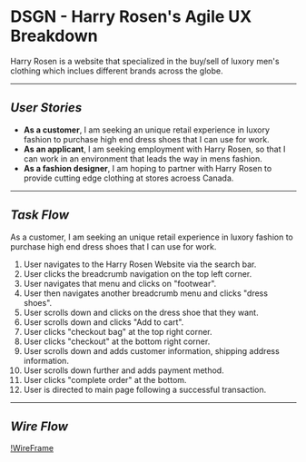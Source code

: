 # **DSGN - Harry Rosen's Agile UX Breakdown**
Harry Rosen is a website that specialized in the buy/sell of luxory men's clothing which inclues different brands across the globe.

---

## **_User Stories_** ##
- **As a customer**, I am seeking an unique retail experience in luxory fashion to purchase high end dress shoes that I can use for work.
- **As an applicant**, I am seeking employment with Harry Rosen, so that I can work in an environment that leads the way in mens fashion. 
- **As a fashion designer**, I am hoping to partner with Harry Rosen to provide cutting edge clothing at stores acroess Canada.

---

## **_Task Flow_**
As a customer, I am seeking an unique retail experience in luxory fashion to purchase high end dress shoes that I can use for work.
1. User navigates to the Harry Rosen Website via the search bar. 
2. User clicks the breadcrumb navigation on the top left corner. 
3. User navigates that menu and clicks on "footwear". 
4. User then navigates another breadcrumb menu and clicks "dress shoes".
5. User scrolls down and clicks on the dress shoe that they want. 
6. User scrolls down and clicks "Add to cart".
7. User clicks "checkout bag" at the top right corner. 
8. User clicks "checkout" at the bottom right corner. 
9. User scrolls down and adds customer information, shipping address information.
10. User scrolls down further and adds payment method.
11. User clicks "complete order" at the bottom. 
12. User is directed to main page following a successful transaction. 

---

## **_Wire Flow_** ##
[!WireFrame](https://github.com/Stayl045/dsgn270-a1/blob/780e868b140280a5b4769defc180f49af0827754/Harry%20Rosen%20Wire%20Frame.png)